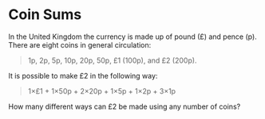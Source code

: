# Coin Sums

<p>In the United Kingdom the currency is made up of pound (£) and pence (p). There are eight coins in general circulation:</p>
<blockquote>1p, 2p, 5p, 10p, 20p, 50p, £1 (100p), and £2 (200p).</blockquote>
<p>It is possible to make £2 in the following way:</p>
<blockquote>1×£1 + 1×50p + 2×20p + 1×5p + 1×2p + 3×1p</blockquote>
<p>How many different ways can £2 be made using any number of coins?</p>
